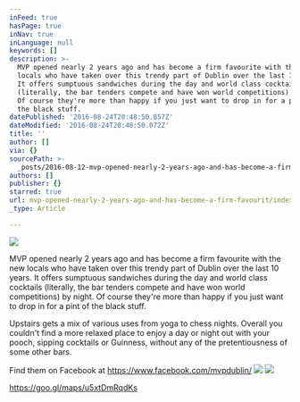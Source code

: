 ```yaml
---
inFeed: true
hasPage: true
inNav: true
inLanguage: null
keywords: []
description: >-
  MVP opened nearly 2 years ago and has become a firm favourite with the new
  locals who have taken over this trendy part of Dublin over the last 10 years.
  It offers sumptuous sandwiches during the day and world class cocktails
  (literally, the bar tenders compete and have won world competitions) by night.
  Of course they're more than happy if you just want to drop in for a pint of
  the black stuff. 
datePublished: '2016-08-24T20:48:50.857Z'
dateModified: '2016-08-24T20:48:50.072Z'
title: ''
author: []
via: {}
sourcePath: >-
  _posts/2016-08-12-mvp-opened-nearly-2-years-ago-and-has-become-a-firm-favourit.md
authors: []
publisher: {}
starred: true
url: mvp-opened-nearly-2-years-ago-and-has-become-a-firm-favourit/index.html
_type: Article

---
```

![](https://the-grid-user-content.s3-us-west-2.amazonaws.com/72b201f7-f304-4297-8867-39f501500260.jpg)

MVP opened nearly 2 years ago and has become a firm favourite with the new locals who have taken over this trendy part of Dublin over the last 10 years. It offers sumptuous sandwiches during the day and world class cocktails (literally, the bar tenders compete and have won world competitions) by night. Of course they're more than happy if you just want to drop in for a pint of the black stuff. 

Upstairs gets a mix of various uses from yoga to chess nights. Overall you couldn't find a more relaxed place to enjoy a day or night out with your pooch, sipping cocktails or Guinness, without any of the pretentiousness of some other bars.

Find them on Facebook at https://www.facebook.com/mvpdublin/
![](https://the-grid-user-content.s3-us-west-2.amazonaws.com/c731725e-db7e-4a3a-ae1e-e6ee513f2e2f.jpg)
![](https://the-grid-user-content.s3-us-west-2.amazonaws.com/e9617669-bcbe-4699-8d7d-0d64a4536dfc.png)

https://goo.gl/maps/u5xtDmRqdKs